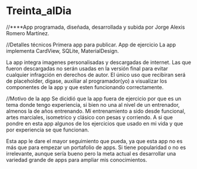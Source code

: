 # Treinta_alDia
//****App programada, diseñada, desarrollada y subida por Jorge Alexis Romero Martínez.

//Detalles técnicos Primera app para publicar. App de ejercicio La app implementa CardView, SQLite, MaterialDesign.

La app integra imagenes personalisadas y descargadas de internet. Las que fueron descargadas no serán usadas en la versión final para evitar cualquier infragción en derechos de autor. El único uso que recibiran será de placeholder, digase, auxiliar al programador(yo) a visualizar los componentes de la app y que esten funcionando correctamente.

//Motivo de la app Se dicidió que la app fuera de ejercicio por que es un tema donde tengo experiencia, si bien no una al nivel de un entrenador, almenos la de años entrenando. Mí entrenamiento a sido desde funcional, artes marciales, isometrico y clásico con pesas y corriendo. A si que pondre en esta app algunos de los ejercicios que usado en mi vida y que por experiencia se que funcionan.

Esta app le dare el mayor seguimiento que pueda, ya que esta app no es más que para empezar un portafolio de apps. Si tiene popularidad o no es irrelevante, aunque sería bueno pero la meta actual es desarrollar una variedad grande de apps para ampliar mis conocimientos.
